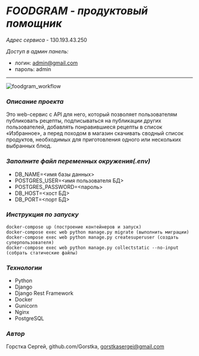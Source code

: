 # _FOODGRAM - продуктовый помощник_ 

_Адрес сервиса_ - 130.193.43.250

_Доступ в админ панель:_
- логин: admin@gmail.com
- пароль: admin
____

![foodgram_workflow](https://github.com/Gorstka/foodgram-project-react/actions/workflows/foodgram_workflow.yml/badge.svg)

### _Описание проекта_

Это web-сервис с API для него, который позволяет пользователям публиковать рецепты, подписываться на публикации других пользователей, добавлять понравившиеся рецепты в список «Избранное», а перед походом в магазин скачивать сводный список продуктов, необходимых для приготовления одного или нескольких выбранных блюд.

### _Заполните файл переменных окружения(.env)_

- DB_NAME=<имя базы данных> 
- POSTGRES_USER=<имя пользователя БД> 
- POSTGRES_PASSWORD=<пароль> 
- DB_HOST=<хост БД> 
- DB_PORT=<порт БД> 

### _Инструкция по запуску_
```
docker-compose up (построение контейнеров и запуск)
docker-compose exec web python manage.py migrate (выполнить миграции)
docker-compose exec web python manage.py createsuperuser (создать суперпользователя)
docker-compose exec web python manage.py collectstatic --no-input (собрать статические файлы)
```

### _Технологии_

- Python 
- Django
- Django Rest Framework
- Docker
- Gunicorn
- Nginx
- PostgreSQL

### _Автор_

Горстка Сергей, github.com/Gorstka, gorstkasergei@gmail.com